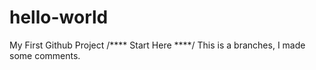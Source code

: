 # hello-world
My First Github Project
/**** Start Here ****/
This is a branches, I made some comments.
